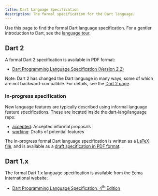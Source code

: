 ```yaml
---
title: Dart Language Specification
description: The formal specification for the Dart language.
---
```


Use this page to find the formal Dart language specification.
For a gentler introduction to Dart, see the
[language tour](/guides/language/language-tour).

## Dart 2

A formal Dart 2 specification is available in PDF format:

  * [Dart Programming Language Specification (Version 2.2)](/guides/language/specifications/DartLangSpec-v2.2.pdf)

Note: Dart 2 has changed the Dart language in many ways, some of which are not
backward-compatible. For details, see the [Dart 2 page](/dart-2).

### In-progress specification

New language features are typically described using informal language feature specifications.
These are located inside the dart-lang/language repo:
  * [accepted](https://github.com/dart-lang/language/tree/master/accepted): Accepted informal proposals
  * [working](https://github.com/dart-lang/language/tree/master/working): Drafts of potential features

The in-progress formal Dart language specification is written as a
[LaTeX file](https://github.com/dart-lang/sdk/blob/master/docs/language/dartLangSpec.tex),
and is available as a [draft specification in PDF format](https://dart-specification.firebaseapp.com/DartLangSpecDraft.pdf).

## Dart 1.x

The formal Dart 1.x language specification is available from
the Ecma International website:

* <a href="http://www.ecma-international.org/publications/files/ECMA-ST/ECMA-408.pdf"
   target="_blank" rel="noopener">Dart Programming Language Specification, 4<sup>th</sup> Edition</a>
